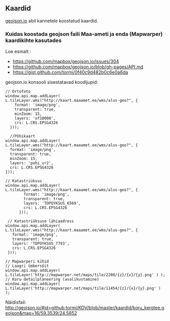 ## Kaardid
[geojson.io](http://geojson.io/) abil kannetele koostatud kaardid.

### Kuidas koostada geojson faili Maa-ameti ja enda (Mapwarper) kaardikihte kasutades

Loe esmalt : 
* https://github.com/mapbox/geojson.io/issues/304
* https://github.com/mapbox/geojson.io/blob/gh-pages/API.md
* https://gist.github.com/tormi/0f40c9d482b0c6e0a6da

geojson.io konsooli sisestatavad koodijupid:

```
// Ortofoto
window.api.map.addLayer( L.tileLayer.wms("http://kaart.maaamet.ee/wms/alus-geo?", {
    format: 'image/png',
    transparent: true,
    minZoom: 15,
    layers: 'of10000',
    crs: L.CRS.EPSG4326
  }));

  //Põhikaart
window.api.map.addLayer( L.tileLayer.wms("http://kaart.maaamet.ee/wms/alus-geo?", {
  format: 'image/png',
  transparent: true,
  minZoom: 15,
  layers: 'pohi_vr2',
  crs: L.CRS.EPSG4326
}));

// Katastriüksus
window.api.map.addLayer( L.tileLayer.wms("http://kaart.maaamet.ee/wms/alus-geo?", {
        format: 'image/png',
        transparent: true,
        layers: 'TOPOYKSUS_6569',
        crs: L.CRS.EPSG4326
      }));

 // Katastriüksuse lähiaadress
window.api.map.addLayer( L.tileLayer.wms("http://kaart.maaamet.ee/wms/alus-geo?", {
   format: 'image/png',
   transparent: true,
   layers: 'TOPOYKSUS_7793',
   crs: L.CRS.EPSG4326
 }));

// Mapwarperi kihid
// Laagri ümbersõit
window.api.map.addLayer( L.tileLayer('http://mapwarper.net/maps/tile/2208/{z}/{x}/{y}.png' ) );
// Koru detailplaneering (avalikustamine)
window.api.map.addLayer( L.tileLayer('http://mapwarper.net/maps/tile/11454/{z}/{x}/{y}.png' ) );
```
Näidisfail: http://geojson.io/#id=github:tormi/KOV/blob/master/kaardid/koru_kergtee.geojson&map=16/59.3539/24.5852
